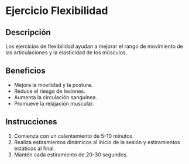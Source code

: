 # Ejercicio Flexibilidad

## Descripción
Los ejercicios de flexibilidad ayudan a mejorar el rango de movimiento de las articulaciones y la elasticidad de los músculos.

## Beneficios
- Mejora la movilidad y la postura.
- Reduce el riesgo de lesiones.
- Aumenta la circulación sanguínea.
- Promueve la relajación muscular.

## Instrucciones
1. Comienza con un calentamiento de 5-10 minutos.
2. Realiza estiramientos dinámicos al inicio de la sesión y estiramientos estáticos al final.
3. Mantén cada estiramiento de 20-30 segundos.

